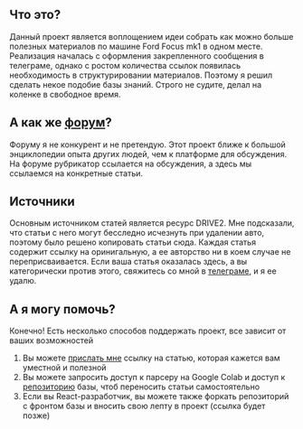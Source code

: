 ## Что это?
Данный проект является воплощением идеи собрать как можно больше полезных материалов по машине Ford Focus mk1 в одном месте. 
Реализация началась с оформления закрепленного сообщения в телеграме, однако с ростом количества ссылок появилась необходимость в структурировании материалов. 
Поэтому я решил сделать некое подобие базы знаний. Строго не судите, делал на коленке в свободное время. 

## А как же [форум](https://ffclub.ru)?
Форуму я не конкурент и не претендую. Этот проект ближе к большой энциклопедии опыта других людей, чем к платформе для обсуждения. На форуме рубрикатор ссылается на обсуждения, а здесь мы ссылаемся на конкретные статьи.


## Источники 
Основным источником статей является ресурс DRIVE2. 
Мне подсказали, что статьи с него могут бесследно исчезнуть при удалении авто, поэтому было решено копировать статьи сюда. 
Каждая статья содержит ссылку на оринигальную, а ее авторство ни в коем случае не переприсваивается.
Если ваша статья оказалась здесь, а вы категорически против этого, свяжитесь со мной в [телеграме](https://t.me/labtorie), и я ее удалю.

## А я могу помочь?
Конечно! Есть несколько способов поддержать проект, все зависит от ваших возможностей
1. Вы можете [прислать мне](https://t.me/labtorie) ссылку на статью, которая кажется вам уместной и полезной
2. Вы можете запросить доступ к парсеру на Google Colab и доступ к [репозиторию](https://github.com/labtorie/focus-articles-mirror) базы, чтоб переносить статьи самостоятельно
3. Если вы React-разработчик, вы можете также форкать репозиторий с фронтом базы и вносить свою лепту в проект (ссылка будет позже)

